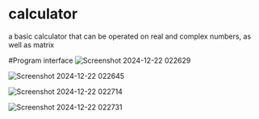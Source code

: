 # calculator
a basic calculator that can be operated on real and complex numbers, as well as matrix

#Program interface
![Screenshot 2024-12-22 022629](https://github.com/user-attachments/assets/a33a0bcb-c360-48ff-9377-295296e97e8f)

![Screenshot 2024-12-22 022645](https://github.com/user-attachments/assets/f4924b3b-5f84-4dcb-8132-27a0b14c69f1)

![Screenshot 2024-12-22 022714](https://github.com/user-attachments/assets/7244ffe6-9163-4beb-b035-868b2a34f11d)

![Screenshot 2024-12-22 022731](https://github.com/user-attachments/assets/9588f835-f09b-4453-bc37-e48c18331a53)
